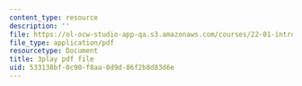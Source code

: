 ```yaml
---
content_type: resource
description: ''
file: https://ol-ocw-studio-app-qa.s3.amazonaws.com/courses/22-01-introduction-to-nuclear-engineering-and-ionizing-radiation-fall-2016/533138bf0c90f8aa0d9d86f2b8d83d6e_UDAuMq-0mEo.pdf
file_type: application/pdf
resourcetype: Document
title: 3play pdf file
uid: 533138bf-0c90-f8aa-0d9d-86f2b8d83d6e
---
```

